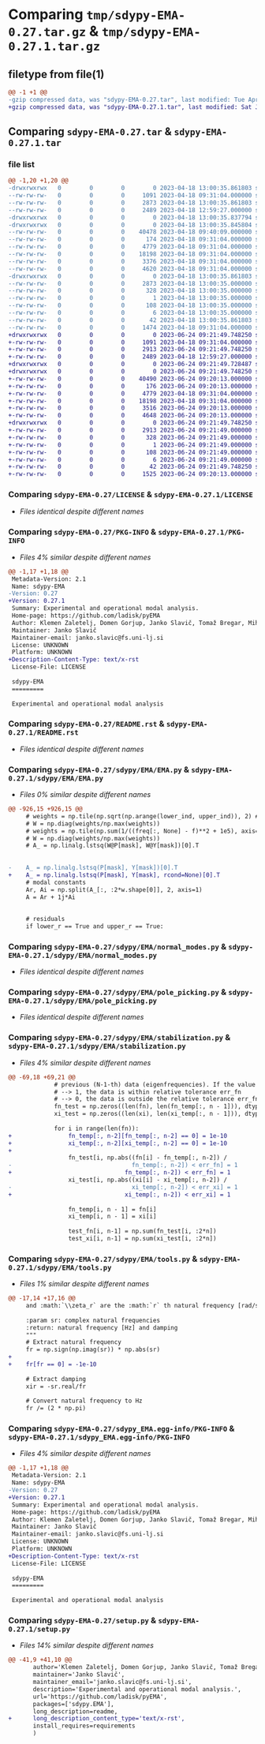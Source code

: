 # Comparing `tmp/sdypy-EMA-0.27.tar.gz` & `tmp/sdypy-EMA-0.27.1.tar.gz`

## filetype from file(1)

```diff
@@ -1 +1 @@
-gzip compressed data, was "sdypy-EMA-0.27.tar", last modified: Tue Apr 18 13:00:35 2023, max compression
+gzip compressed data, was "sdypy-EMA-0.27.1.tar", last modified: Sat Jun 24 09:21:49 2023, max compression
```

## Comparing `sdypy-EMA-0.27.tar` & `sdypy-EMA-0.27.1.tar`

### file list

```diff
@@ -1,20 +1,20 @@
-drwxrwxrwx   0        0        0        0 2023-04-18 13:00:35.861803 sdypy-EMA-0.27/
--rw-rw-rw-   0        0        0     1091 2023-04-18 09:31:04.000000 sdypy-EMA-0.27/LICENSE
--rw-rw-rw-   0        0        0     2873 2023-04-18 13:00:35.861803 sdypy-EMA-0.27/PKG-INFO
--rw-rw-rw-   0        0        0     2489 2023-04-18 12:59:27.000000 sdypy-EMA-0.27/README.rst
-drwxrwxrwx   0        0        0        0 2023-04-18 13:00:35.837794 sdypy-EMA-0.27/sdypy/
-drwxrwxrwx   0        0        0        0 2023-04-18 13:00:35.845804 sdypy-EMA-0.27/sdypy/EMA/
--rw-rw-rw-   0        0        0    40478 2023-04-18 09:40:09.000000 sdypy-EMA-0.27/sdypy/EMA/EMA.py
--rw-rw-rw-   0        0        0      174 2023-04-18 09:31:04.000000 sdypy-EMA-0.27/sdypy/EMA/__init__.py
--rw-rw-rw-   0        0        0     4779 2023-04-18 09:31:04.000000 sdypy-EMA-0.27/sdypy/EMA/normal_modes.py
--rw-rw-rw-   0        0        0    18198 2023-04-18 09:31:04.000000 sdypy-EMA-0.27/sdypy/EMA/pole_picking.py
--rw-rw-rw-   0        0        0     3376 2023-04-18 09:31:04.000000 sdypy-EMA-0.27/sdypy/EMA/stabilization.py
--rw-rw-rw-   0        0        0     4620 2023-04-18 09:31:04.000000 sdypy-EMA-0.27/sdypy/EMA/tools.py
-drwxrwxrwx   0        0        0        0 2023-04-18 13:00:35.861803 sdypy-EMA-0.27/sdypy_EMA.egg-info/
--rw-rw-rw-   0        0        0     2873 2023-04-18 13:00:35.000000 sdypy-EMA-0.27/sdypy_EMA.egg-info/PKG-INFO
--rw-rw-rw-   0        0        0      328 2023-04-18 13:00:35.000000 sdypy-EMA-0.27/sdypy_EMA.egg-info/SOURCES.txt
--rw-rw-rw-   0        0        0        1 2023-04-18 13:00:35.000000 sdypy-EMA-0.27/sdypy_EMA.egg-info/dependency_links.txt
--rw-rw-rw-   0        0        0      108 2023-04-18 13:00:35.000000 sdypy-EMA-0.27/sdypy_EMA.egg-info/requires.txt
--rw-rw-rw-   0        0        0        6 2023-04-18 13:00:35.000000 sdypy-EMA-0.27/sdypy_EMA.egg-info/top_level.txt
--rw-rw-rw-   0        0        0       42 2023-04-18 13:00:35.861803 sdypy-EMA-0.27/setup.cfg
--rw-rw-rw-   0        0        0     1474 2023-04-18 09:31:04.000000 sdypy-EMA-0.27/setup.py
+drwxrwxrwx   0        0        0        0 2023-06-24 09:21:49.748250 sdypy-EMA-0.27.1/
+-rw-rw-rw-   0        0        0     1091 2023-04-18 09:31:04.000000 sdypy-EMA-0.27.1/LICENSE
+-rw-rw-rw-   0        0        0     2913 2023-06-24 09:21:49.748250 sdypy-EMA-0.27.1/PKG-INFO
+-rw-rw-rw-   0        0        0     2489 2023-04-18 12:59:27.000000 sdypy-EMA-0.27.1/README.rst
+drwxrwxrwx   0        0        0        0 2023-06-24 09:21:49.728487 sdypy-EMA-0.27.1/sdypy/
+drwxrwxrwx   0        0        0        0 2023-06-24 09:21:49.748250 sdypy-EMA-0.27.1/sdypy/EMA/
+-rw-rw-rw-   0        0        0    40490 2023-06-24 09:20:13.000000 sdypy-EMA-0.27.1/sdypy/EMA/EMA.py
+-rw-rw-rw-   0        0        0      176 2023-06-24 09:20:13.000000 sdypy-EMA-0.27.1/sdypy/EMA/__init__.py
+-rw-rw-rw-   0        0        0     4779 2023-04-18 09:31:04.000000 sdypy-EMA-0.27.1/sdypy/EMA/normal_modes.py
+-rw-rw-rw-   0        0        0    18198 2023-04-18 09:31:04.000000 sdypy-EMA-0.27.1/sdypy/EMA/pole_picking.py
+-rw-rw-rw-   0        0        0     3516 2023-06-24 09:20:13.000000 sdypy-EMA-0.27.1/sdypy/EMA/stabilization.py
+-rw-rw-rw-   0        0        0     4648 2023-06-24 09:20:13.000000 sdypy-EMA-0.27.1/sdypy/EMA/tools.py
+drwxrwxrwx   0        0        0        0 2023-06-24 09:21:49.748250 sdypy-EMA-0.27.1/sdypy_EMA.egg-info/
+-rw-rw-rw-   0        0        0     2913 2023-06-24 09:21:49.000000 sdypy-EMA-0.27.1/sdypy_EMA.egg-info/PKG-INFO
+-rw-rw-rw-   0        0        0      328 2023-06-24 09:21:49.000000 sdypy-EMA-0.27.1/sdypy_EMA.egg-info/SOURCES.txt
+-rw-rw-rw-   0        0        0        1 2023-06-24 09:21:49.000000 sdypy-EMA-0.27.1/sdypy_EMA.egg-info/dependency_links.txt
+-rw-rw-rw-   0        0        0      108 2023-06-24 09:21:49.000000 sdypy-EMA-0.27.1/sdypy_EMA.egg-info/requires.txt
+-rw-rw-rw-   0        0        0        6 2023-06-24 09:21:49.000000 sdypy-EMA-0.27.1/sdypy_EMA.egg-info/top_level.txt
+-rw-rw-rw-   0        0        0       42 2023-06-24 09:21:49.748250 sdypy-EMA-0.27.1/setup.cfg
+-rw-rw-rw-   0        0        0     1525 2023-06-24 09:20:13.000000 sdypy-EMA-0.27.1/setup.py
```

### Comparing `sdypy-EMA-0.27/LICENSE` & `sdypy-EMA-0.27.1/LICENSE`

 * *Files identical despite different names*

### Comparing `sdypy-EMA-0.27/PKG-INFO` & `sdypy-EMA-0.27.1/PKG-INFO`

 * *Files 4% similar despite different names*

```diff
@@ -1,17 +1,18 @@
 Metadata-Version: 2.1
 Name: sdypy-EMA
-Version: 0.27
+Version: 0.27.1
 Summary: Experimental and operational modal analysis.
 Home-page: https://github.com/ladisk/pyEMA
 Author: Klemen Zaletelj, Domen Gorjup, Janko Slavič, Tomaž Bregar, Miha Pogačar, et al.
 Maintainer: Janko Slavič
 Maintainer-email: janko.slavic@fs.uni-lj.si
 License: UNKNOWN
 Platform: UNKNOWN
+Description-Content-Type: text/x-rst
 License-File: LICENSE
 
 sdypy-EMA
 =========
 
 Experimental and operational modal analysis
```

### Comparing `sdypy-EMA-0.27/README.rst` & `sdypy-EMA-0.27.1/README.rst`

 * *Files identical despite different names*

### Comparing `sdypy-EMA-0.27/sdypy/EMA/EMA.py` & `sdypy-EMA-0.27.1/sdypy/EMA/EMA.py`

 * *Files 0% similar despite different names*

```diff
@@ -926,15 +926,15 @@
     # weights = np.tile(np.sqrt(np.arange(lower_ind, upper_ind)), 2) # with sqrt
     # W = np.diag(weights/np.max(weights))
     # weights = np.tile(np.sum(1/((freq[:, None] - f)**2 + 1e5), axis=1), 2)[mask]
     # W = np.diag(weights/np.max(weights))
     # A_ = np.linalg.lstsq(W@P[mask], W@Y[mask])[0].T
 
 
-    A_ = np.linalg.lstsq(P[mask], Y[mask])[0].T
+    A_ = np.linalg.lstsq(P[mask], Y[mask], rcond=None)[0].T
     # modal constants
     Ar, Ai = np.split(A_[:, :2*w.shape[0]], 2, axis=1)
     A = Ar + 1j*Ai
 
    
     # residuals
     if lower_r == True and upper_r == True:
```

### Comparing `sdypy-EMA-0.27/sdypy/EMA/normal_modes.py` & `sdypy-EMA-0.27.1/sdypy/EMA/normal_modes.py`

 * *Files identical despite different names*

### Comparing `sdypy-EMA-0.27/sdypy/EMA/pole_picking.py` & `sdypy-EMA-0.27.1/sdypy/EMA/pole_picking.py`

 * *Files identical despite different names*

### Comparing `sdypy-EMA-0.27/sdypy/EMA/stabilization.py` & `sdypy-EMA-0.27.1/sdypy/EMA/stabilization.py`

 * *Files 4% similar despite different names*

```diff
@@ -69,18 +69,21 @@
             # previous (N-1-th) data (eigenfrequencies). If the value equals:
             # --> 1, the data is within relative tolerance err_fn
             # --> 0, the data is outside the relative tolerance err_fn
             fn_test = np.zeros((len(fn), len(fn_temp[:, n - 1])), dtype='int')
             xi_test = np.zeros((len(xi), len(xi_temp[:, n - 1])), dtype='int')
 
             for i in range(len(fn)):
+                fn_temp[:, n-2][fn_temp[:, n-2] == 0] = 1e-10
+                xi_temp[:, n-2][xi_temp[:, n-2] == 0] = 1e-10
+                
                 fn_test[i, np.abs((fn[i] - fn_temp[:, n-2]) /
-                                  fn_temp[:, n-2]) < err_fn] = 1
+                                fn_temp[:, n-2]) < err_fn] = 1
                 xi_test[i, np.abs((xi[i] - xi_temp[:, n-2]) /
-                                  xi_temp[:, n-2]) < err_xi] = 1
+                                xi_temp[:, n-2]) < err_xi] = 1
 
                 fn_temp[i, n - 1] = fn[i]
                 xi_temp[i, n - 1] = xi[i]
 
                 test_fn[i, n-1] = np.sum(fn_test[i, :2*n])
                 test_xi[i, n-1] = np.sum(xi_test[i, :2*n])
```

### Comparing `sdypy-EMA-0.27/sdypy/EMA/tools.py` & `sdypy-EMA-0.27.1/sdypy/EMA/tools.py`

 * *Files 1% similar despite different names*

```diff
@@ -17,14 +17,16 @@
     and :math:`\\zeta_r` are the :math:`r` th natural frequency [rad/s] and damping, respectively.
 
     :param sr: complex natural frequencies
     :return: natural frequency [Hz] and damping
     """
     # Extract natural frequency
     fr = np.sign(np.imag(sr)) * np.abs(sr)
+
+    fr[fr == 0] = -1e-10
     
     # Extract damping
     xir = -sr.real/fr
     
     # Convert natural frequency to Hz
     fr /= (2 * np.pi)
```

### Comparing `sdypy-EMA-0.27/sdypy_EMA.egg-info/PKG-INFO` & `sdypy-EMA-0.27.1/sdypy_EMA.egg-info/PKG-INFO`

 * *Files 4% similar despite different names*

```diff
@@ -1,17 +1,18 @@
 Metadata-Version: 2.1
 Name: sdypy-EMA
-Version: 0.27
+Version: 0.27.1
 Summary: Experimental and operational modal analysis.
 Home-page: https://github.com/ladisk/pyEMA
 Author: Klemen Zaletelj, Domen Gorjup, Janko Slavič, Tomaž Bregar, Miha Pogačar, et al.
 Maintainer: Janko Slavič
 Maintainer-email: janko.slavic@fs.uni-lj.si
 License: UNKNOWN
 Platform: UNKNOWN
+Description-Content-Type: text/x-rst
 License-File: LICENSE
 
 sdypy-EMA
 =========
 
 Experimental and operational modal analysis
```

### Comparing `sdypy-EMA-0.27/setup.py` & `sdypy-EMA-0.27.1/setup.py`

 * *Files 14% similar despite different names*

```diff
@@ -41,9 +41,10 @@
       author='Klemen Zaletelj, Domen Gorjup, Janko Slavič, Tomaž Bregar, Miha Pogačar, et al.',
       maintainer='Janko Slavič',
       maintainer_email='janko.slavic@fs.uni-lj.si',
       description='Experimental and operational modal analysis.',
       url='https://github.com/ladisk/pyEMA',
       packages=['sdypy.EMA'],
       long_description=readme,
+      long_description_content_type='text/x-rst',
       install_requires=requirements
       )
```

